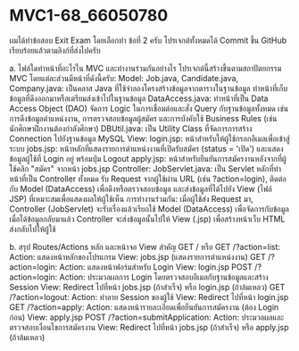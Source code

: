 # MVC1-68_66050780
ผมได้ทำข้อสอบ Exit Exam โดยเลือกทำ ข้อที่ 2 ครับ โปรเจกต์ทั้งหมดได้ Commit ขึ้น GitHub เรียบร้อยแล้วตามลิงก์ที่ส่งไปครับ

a. ไฟล์ใดทำหน้าที่อะไรใน MVC และทำงานร่วมกันอย่างไร
โปรเจกต์นี้สร้างขึ้นตามสถาปัตยกรรม MVC โดยแต่ละส่วนมีหน้าที่ดังนี้ครับ:
Model:
  Job.java, Candidate.java, Company.java: เป็นคลาส Java ที่ใช้จำลองโครงสร้างข้อมูลจากตารางในฐานข้อมูล ทำหน้าที่เก็บข้อมูลที่ดึงออกมาหรือเตรียมส่งเข้าไปในฐานข้อมูล
  DataAccess.java: ทำหน้าที่เป็น Data Access Object (DAO) จัดการ Logic ในการเชื่อมต่อและสั่ง Query กับฐานข้อมูลทั้งหมด เช่น การดึงข้อมูลตำแหน่งงาน, การตรวจสอบข้อมูลผู้สมัคร และการบังคับใช้ Business Rules (เช่น นักศึกษาฝึกงานต้องกำลังศึกษา)
  DBUtil.java: เป็น Utility Class ที่จัดการการสร้าง Connection ไปยังฐานข้อมูล MySQL
View:
  login.jsp: หน้าสำหรับให้ผู้ใช้กรอกอีเมลเพื่อเข้าสู่ระบบ
  jobs.jsp: หน้าหลักที่แสดงรายการตำแหน่งงานที่เปิดรับสมัคร (status = 'เปิด') และแสดงข้อมูลผู้ใช้ที่ Login อยู่ พร้อมปุ่ม Logout
  apply.jsp: หน้าสำหรับยืนยันการสมัครงานหลังจากที่ผู้ใช้คลิก "สมัคร" จากหน้า jobs.jsp
Controller:
  JobServlet.java: เป็น Servlet หลักที่ทำหน้าที่เป็น Controller ทั้งหมด รับ Request จากผู้ใช้ผ่าน URL (เช่น ?action=login), ติดต่อกับ Model (DataAccess) เพื่อดึงหรือตรวจสอบข้อมูล และส่งข้อมูลที่ได้ไปยัง View (ไฟล์ JSP) ที่เหมาะสมเพื่อแสดงผลให้ผู้ใช้เห็น
การทำงานร่วมกัน: เมื่อผู้ใช้ส่ง Request มา, Controller (JobServlet) จะรับเรื่องแล้วเรียกใช้ Model (DataAccess) เพื่อจัดการกับข้อมูล เมื่อได้ข้อมูลกลับมาแล้ว Controller จะส่งข้อมูลนั้นไปให้ View (.jsp) เพื่อสร้างหน้าเว็บ HTML ส่งกลับไปให้ผู้ใช้

b. สรุป Routes/Actions หลัก และหน้าจอ View สำคัญ
GET / หรือ GET /?action=list:
  Action: แสดงหน้าหลักของโปรแกรม
  View: jobs.jsp (แสดงรายการตำแหน่งงาน)
GET /?action=login:
  Action: แสดงหน้าฟอร์มสำหรับ Login
  View: login.jsp
POST /?action=login:
  Action: ประมวลผลการ Login โดยตรวจสอบอีเมลกับฐานข้อมูลและสร้าง Session
  View: Redirect ไปที่หน้า jobs.jsp (ถ้าสำเร็จ) หรือ login.jsp (ถ้าล้มเหลว)
GET /?action=logout:
  Action: ทำลาย Session ของผู้ใช้
  View: Redirect ไปที่หน้า login.jsp
GET /?action=apply:
  Action: แสดงหน้ารายละเอียดเพื่อยืนยันการสมัครงาน (ต้อง Login ก่อน)
  View: apply.jsp
POST /?action=submitApplication:
  Action: ประมวลผลและตรวจสอบเงื่อนไขการสมัครงาน
  View: Redirect ไปที่หน้า jobs.jsp (ถ้าสำเร็จ) หรือ apply.jsp (ถ้าล้มเหลว)
